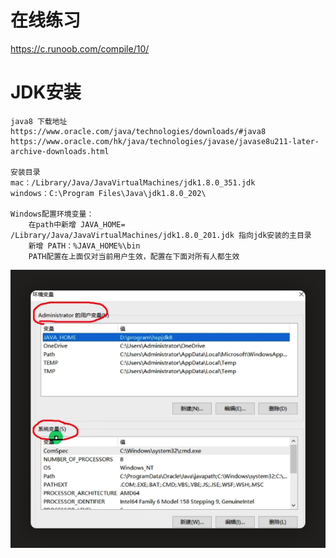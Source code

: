 # 在线练习
https://c.runoob.com/compile/10/

# JDK安装
```
java8 下载地址
https://www.oracle.com/java/technologies/downloads/#java8
https://www.oracle.com/hk/java/technologies/javase/javase8u211-later-archive-downloads.html

安装目录
mac：/Library/Java/JavaVirtualMachines/jdk1.8.0_351.jdk
windows：C:\Program Files\Java\jdk1.8.0_202\

Windows配置环境变量：
    在path中新增 JAVA_HOME= /Library/Java/JavaVirtualMachines/jdk1.8.0_201.jdk 指向jdk安装的主目录
    新增 PATH：%JAVA_HOME%\bin
    PATH配置在上面仅对当前用户生效，配置在下面对所有人都生效
```
![全局配置](picture/img_1.png)



